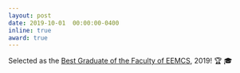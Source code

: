 ```yaml
---
layout: post
date: 2019-10-01  00:00:00-0400
inline: true
award: true
---
```


Selected as the [Best Graduate of the Faculty of EEMCS](https://youtu.be/7oQrUl1kyHE), 2019! :trophy: :mortar_board:
